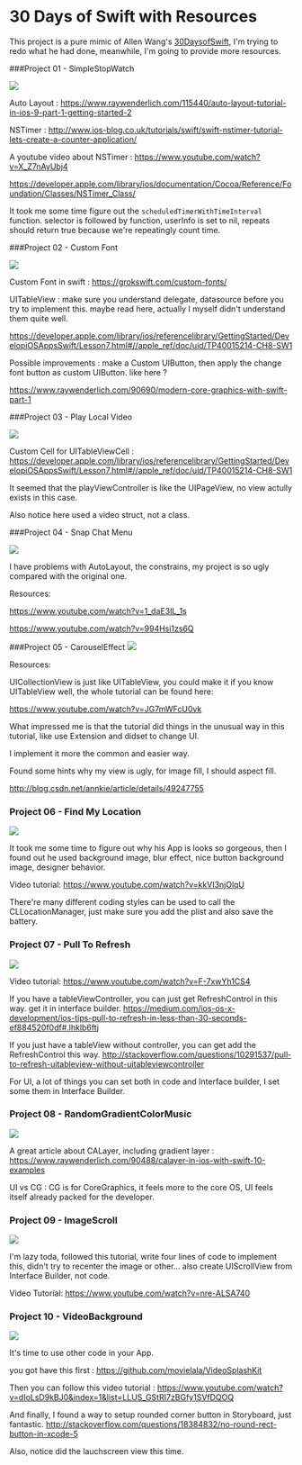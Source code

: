 # 30 Days of Swift with Resources

This project is a pure mimic of Allen Wang's [30DaysofSwift][id], I'm trying to redo what he had done, meanwhile, I'm going to provide more resources.



[id]:https://github.com/allenwong/30DaysofSwift



###Project 01 - SimpleStopWatch


![](https://github.com/KrisYu/30DaysofSwiftwithResource/blob/master/Project%2001%20-%20SimpleStopWatch/project%2001SimpleStopWatch.gif?raw=true)





Auto Layout : <https://www.raywenderlich.com/115440/auto-layout-tutorial-in-ios-9-part-1-getting-started-2>


NSTimer : <http://www.ios-blog.co.uk/tutorials/swift/swift-nstimer-tutorial-lets-create-a-counter-application/>

A youtube video about NSTimer : <https://www.youtube.com/watch?v=X_Z7nAyUbj4>

<https://developer.apple.com/library/ios/documentation/Cocoa/Reference/Foundation/Classes/NSTimer_Class/>

It took me some time figure out the `scheduledTimerWithTimeInterval` function. selector is followed by function, userInfo is set to nil, repeats should return true because we're repeatingly count time.


###Project 02 - Custom Font


![](https://github.com/KrisYu/30DaysofSwiftwithResource/blob/master/Project%2002%20-%20CustomFont/Project02%20-%20CustomFont.gif?raw=true)

Custom Font in swift : <https://grokswift.com/custom-fonts/>

UITableView : make sure you understand delegate, datasource before you try to implement this. maybe read here, actually I myself didn't understand them quite well.

<https://developer.apple.com/library/ios/referencelibrary/GettingStarted/DevelopiOSAppsSwift/Lesson7.html#//apple_ref/doc/uid/TP40015214-CH8-SW1>



Possible improvements :  make a Custom UIButton, then apply the change font button as custom UIButton. like here ?

<https://www.raywenderlich.com/90690/modern-core-graphics-with-swift-part-1>


###Project 03 - Play Local Video

![](https://github.com/KrisYu/30DaysofSwiftwithResource/blob/master/Project%2003%20-%20PlayLocalVideo/Project%2003%20-%20PlayLocalVideo.gif?raw=true)


Custom Cell for UITableViewCell :  <https://developer.apple.com/library/ios/referencelibrary/GettingStarted/DevelopiOSAppsSwift/Lesson7.html#//apple_ref/doc/uid/TP40015214-CH8-SW1>

It seemed that the playViewController is like the UIPageView, no view actully exists in this case.

Also notice here used a video struct, not a class.
 


###Project 04 - Snap Chat Menu

![](https://github.com/KrisYu/30DaysofSwiftwithResource/blob/master/Project%2004%20-SnapChatMenu/Project%2004%20-SnapChatMenu.gif?raw=true)



I have problems with AutoLayout, the constrains, my project is so ugly compared with the original one.

Resources: 

<https://www.youtube.com/watch?v=1_daE3IL_1s>

<https://www.youtube.com/watch?v=994Hsi1zs6Q>


###Project 05 - CarouselEffect
![](https://github.com/KrisYu/30DaysofSwiftwithResource/blob/master/Project%2005%20-%20CarouselEffect/Project%2005%20-%20CarouselEffect.gif?raw=true)


Resources:

UICollectionView is just like UITableView, you could make it if you know UITableView well, the whole tutorial can be found here:

<https://www.youtube.com/watch?v=JG7mWFcU0vk>


What impressed me is that the tutorial did things in the unusual way in this tutorial, like use Extension and didset to change UI.

I implement it more the common and easier way.

Found some hints why my view is ugly, for image fill, I should aspect fill.

<http://blog.csdn.net/annkie/article/details/49247755>


### Project 06 - Find My Location


![](https://github.com/KrisYu/30DaysofSwiftwithResource/blob/master/Project%2006%20-%20FindMyLocation/Project%2006%20-%20FindMyLocation.gif?raw=true)

It took me some time to figure out why his App is looks so gorgeous, then I found out he used background image, blur effect, nice button background image, designer behavior.

Video tutorial: <https://www.youtube.com/watch?v=kkVI3njOlqU>

There're many different coding styles can be used to call the CLLocationManager, just make sure you add the plist and also save the battery.

### Project 07 - Pull To Refresh

![](https://github.com/KrisYu/30DaysofSwiftwithResource/blob/master/Project%2007%20-%20PullToRefresh/Project%2007%20-%20PullToRefresh.gif?raw=true)

Video tutorial: <https://www.youtube.com/watch?v=F-7xwYh1CS4>

If you have a tableViewController, you can just get RefreshControl in this way. get it in interface builder.
<https://medium.com/ios-os-x-development/ios-tips-pull-to-refresh-in-less-than-30-seconds-ef884520f0df#.lhklb6ftj>

If you just have a tableView without controller, you can get add the RefreshControl this way.
<http://stackoverflow.com/questions/10291537/pull-to-refresh-uitableview-without-uitableviewcontroller>


For UI, a lot of things you can set both in code and Interface builder, I set some them in Interface Builder.


### Project 08 - RandomGradientColorMusic

![](https://github.com/KrisYu/30DaysofSwiftwithResource/blob/master/Project%2008%20-%20%20RandomGradientColorMusic/Project%2008%20-%20GradientColorMusic%20.gif?raw=true)


A great article about CALayer, including gradient layer : <https://www.raywenderlich.com/90488/calayer-in-ios-with-swift-10-examples>

UI vs CG : CG is for CoreGraphics, it feels more to the core OS, UI feels itself   already packed for the developer.


### Project 09 - ImageScroll

![](https://github.com/KrisYu/30DaysofSwiftwithResource/blob/master/Project%2009%20-%20ImageScroller/Project%2009%20-%20ImageScroller.gif?raw=true)

I'm lazy toda, followed this tutorial, write four lines of code to implement this, didn't try to recenter the image or other... also create UIScrollView from Interface Builder, not code.

Video Tutorial: 
<https://www.youtube.com/watch?v=nre-ALSA740>

### Project 10 - VideoBackground 

![](https://github.com/KrisYu/30DaysofSwiftwithResource/blob/master/Project%2010%20-%20VideoBackground/Project%2010%20-%20VideoBackground.gif?raw=true)



It's time to use other code in your App.

you got have this first : <https://github.com/movielala/VideoSplashKit>

Then you can follow this video tutorial : <https://www.youtube.com/watch?v=dIoLsD9kBJ0&index=1&list=LLUS_GStRI7zBGfy1SVfDQOQ>
 

And finally, I found a way to setup rounded corner button in Storyboard, just fantastic.
<http://stackoverflow.com/questions/18384832/no-round-rect-button-in-xcode-5> 

Also, notice did the lauchscreen view this time.

